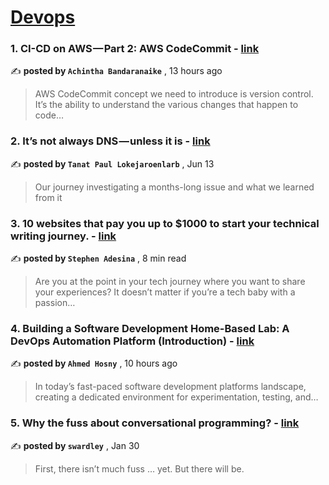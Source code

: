 
<h1><a href=https://medium.com/tag/devops/recommended target="_blank" rel="noopener noreferrer">Devops</a></h1>
<h3>1. CI-CD on AWS — Part 2: AWS CodeCommit - <a href=https://medium.com/@achinthabandaranaike?source=tag_recommended_feed---------0-84----------devops----------55ee4847_be66_4b43_b1aa_d35b43a60530------- target="_blank" rel="noopener noreferrer">link</a></h3>

✍️ **posted by `Achintha Bandaranaike`** <date> , 13 hours ago</date>

<blockquote>AWS CodeCommit concept we need to introduce is version control. It’s the ability to understand the various changes that happen to code…</blockquote>

<h3>2. It’s not always DNS — unless it is - <a href=https://medium.com/@tanatloke?source=tag_recommended_feed---------1-107----------devops----------55ee4847_be66_4b43_b1aa_d35b43a60530------- target="_blank" rel="noopener noreferrer">link</a></h3>

✍️ **posted by `Tanat Paul Lokejaroenlarb`** <date> , Jun 13</date>

<blockquote>Our journey investigating a months-long issue and what we learned from it</blockquote>

<h3>3. 10 websites that pay you up to $1000 to start your technical writing journey. - <a href=https://medium.com/@Adstefnum?source=tag_recommended_feed---------2-85----------devops----------55ee4847_be66_4b43_b1aa_d35b43a60530------- target="_blank" rel="noopener noreferrer">link</a></h3>

✍️ **posted by `Stephen Adesina`** <date> , 8 min read</date>

<blockquote>Are you at the point in your tech journey where you want to share your experiences? It doesn’t matter if you’re a tech baby with a passion…</blockquote>

<h3>4. Building a Software Development Home-Based Lab: A DevOps Automation Platform (Introduction) - <a href=https://medium.com/@ahosny.eg?source=tag_recommended_feed---------3-84----------devops----------55ee4847_be66_4b43_b1aa_d35b43a60530------- target="_blank" rel="noopener noreferrer">link</a></h3>

✍️ **posted by `Ahmed Hosny`** <date> , 10 hours ago</date>

<blockquote>In today’s fast-paced software development platforms landscape, creating a dedicated environment for experimentation, testing, and…</blockquote>

<h3>5. Why the fuss about conversational programming? - <a href=https://medium.com/@swardley?source=tag_recommended_feed---------4-107----------devops----------55ee4847_be66_4b43_b1aa_d35b43a60530------- target="_blank" rel="noopener noreferrer">link</a></h3>

✍️ **posted by `swardley`** <date> , Jan 30</date>

<blockquote>First, there isn’t much fuss … yet. But there will be.</blockquote>

